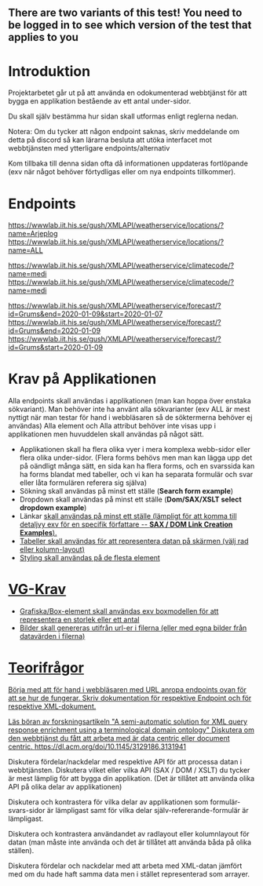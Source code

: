 ## There are two variants of this test! You need to be logged in to see which version of the test that applies to you

# Introduktion

Projektarbetet går ut på att använda en odokumenterad webbtjänst för att bygga en applikation bestående av ett antal under-sidor.

Du skall själv bestämma hur sidan skall utformas enligt reglerna nedan.

Notera: Om du tycker att någon endpoint saknas, skriv meddelande om detta på discord så kan lärarna besluta att utöka interfacet mot webbtjänsten med ytterligare endpoints/alternativ

Kom tillbaka till denna sidan ofta då informationen uppdateras fortlöpande (exv när något behöver förtydligas eller om nya endpoints tillkommer).

# Endpoints

https://wwwlab.iit.his.se/gush/XMLAPI/weatherservice/locations/?name=Arjeplog
https://wwwlab.iit.his.se/gush/XMLAPI/weatherservice/locations/?name=ALL



https://wwwlab.iit.his.se/gush/XMLAPI/weatherservice/climatecode/?name=medi
https://wwwlab.iit.his.se/gush/XMLAPI/weatherservice/climatecode/?name=medi

https://wwwlab.iit.his.se/gush/XMLAPI/weatherservice/forecast/?id=Grums&end=2020-01-09&start=2020-01-07
https://wwwlab.iit.his.se/gush/XMLAPI/weatherservice/forecast/?id=Grums&end=2020-01-09
https://wwwlab.iit.his.se/gush/XMLAPI/weatherservice/forecast/?id=Grums&start=2020-01-09

# Krav på Applikationen

Alla endpoints skall användas i applikationen (man kan hoppa över enstaka sökvariant). 
Man behöver inte ha använt alla sökvarianter (exv ALL är mest nyttigt när man testar för hand i webbläsaren så de söktermerna behöver ej användas)
Alla element och Alla attribut behöver inte visas upp i applikationen men huvuddelen skall användas på något sätt.

* Applikationen skall ha flera olika vyer i mera komplexa webb-sidor eller flera olika under-sidor. (Flera forms behövs men man kan lägga upp det på oändligt många sätt, en sida kan ha flera forms, och en svarssida kan ha forms blandat med tabeller, och vi kan ha separata formulär och svar eller låta formulären referera sig själva)
* Sökning skall användas på minst ett ställe (**Search form example**)
* Dropdown skall användas på minst ett ställe (**Dom/SAX/XSLT select dropdown example**)
* Länkar <a href='test.php?id=7243'> skall användas på minst ett ställe (lämpligt för att komma till detaljvy exv för en specifik författare -- **SAX / DOM Link Creation Examples**).
* Tabeller skall användas för att representera datan på skärmen (välj rad eller kolumn-layout)
* Styling skall användas på de flesta element
	
# VG-Krav

* Grafiska/Box-element skall användas exv boxmodellen för att representera en storlek eller ett antal
* Bilder skall genereras utifrån url-er i filerna (eller med egna bilder från datavärden i filerna)


# Teorifrågor

Börja med att för hand i webbläsaren med URL anropa endpoints ovan för att se hur de fungerar. Skriv dokumentation för respektive Endpoint och för respektive XML-dokument.

Läs böran av forskningsartikeln "A semi-automatic solution for XML query response enrichment using a terminological domain ontology"
Diskutera om den webbtjänst du fått att arbeta med är data centric eller document centric.
https://dl.acm.org/doi/10.1145/3129186.3131941

Diskutera fördelar/nackdelar med respektive API för att processa datan i webbtjänsten. Diskutera vilket eller vilka API (SAX / DOM / XSLT) du tycker är mest lämplig för att bygga din applikation. 
(Det är tillåtet att använda olika API på olika delar av applikationen)

Diskutera och kontrastera för vilka delar av applikationen som formulär-svars-sidor är lämpligast samt för vilka delar själv-refererande-formulär är lämpligast.

Diskutera och kontrastera användandet av radlayout eller kolumnlayout för datan (man måste inte använda och det är tillåtet att använda båda på olika ställen).

Diskutera fördelar och nackdelar med att arbeta med XML-datan jämfört med om du hade haft samma data men i stället representerad som arrayer.


